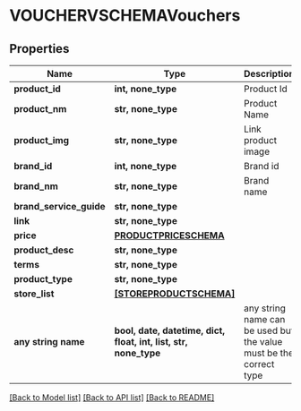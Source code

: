 # VOUCHERVSCHEMAVouchers


## Properties
Name | Type | Description | Notes
------------ | ------------- | ------------- | -------------
**product_id** | **int, none_type** | Product Id | [optional] 
**product_nm** | **str, none_type** | Product Name | [optional] 
**product_img** | **str, none_type** | Link product image | [optional] 
**brand_id** | **int, none_type** | Brand id | [optional] 
**brand_nm** | **str, none_type** | Brand name | [optional] 
**brand_service_guide** | **str, none_type** |  | [optional] 
**link** | **str, none_type** |  | [optional] 
**price** | [**PRODUCTPRICESCHEMA**](PRODUCTPRICESCHEMA.md) |  | [optional] 
**product_desc** | **str, none_type** |  | [optional] 
**terms** | **str, none_type** |  | [optional] 
**product_type** | **str, none_type** |  | [optional] 
**store_list** | [**[STOREPRODUCTSCHEMA]**](STOREPRODUCTSCHEMA.md) |  | [optional] 
**any string name** | **bool, date, datetime, dict, float, int, list, str, none_type** | any string name can be used but the value must be the correct type | [optional]

[[Back to Model list]](../README.md#documentation-for-models) [[Back to API list]](../README.md#documentation-for-api-endpoints) [[Back to README]](../README.md)


